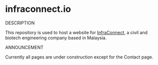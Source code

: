 # infraconnect.io

DESCRIPTION

This repository is used to host a website for <a href='https://infraconnect.github.io/'>InfraConnect</a>, a civil and biotech engineering company based in Malaysia.

ANNOUNCEMENT

Currently all pages are under construction except for the Contact page.
